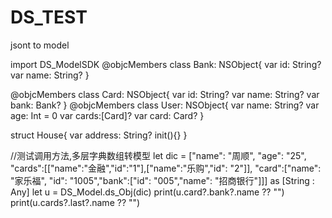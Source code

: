 # DS_TEST
jsont to model


import DS_ModelSDK
@objcMembers
class Bank: NSObject{
var id: String?
var name: String?
}

@objcMembers
class Card: NSObject{
var id: String?
var name: String?
var bank: Bank?
}
@objcMembers
class User: NSObject{
var name: String?
var age: Int = 0
var cards:[Card]?
var card: Card?
}

struct House{
var address: String?
init(){}
}








//测试调用方法,多层字典数组转模型
let dic = ["name": "周顺",
"age": "25",
"cards":[["name":"金融","id":"1"],["name":"乐购","id": "2"]],
"card":["name": "家乐福", "id": "1005","bank":["id": "005","name": "招商银行"]]] as [String : Any]
let u = DS_Model<User>.ds_Obj(dic)
print(u.card?.bank?.name ?? "")
print(u.cards?.last?.name ?? "")
